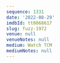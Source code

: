 ```yaml
---
sequence: 1331
date: '2022-08-29'
imdbId: tt0068617
slug: fuzz-1972
venue: null
venueNotes: null
medium: Watch TCM
mediumNotes: null
---
```


